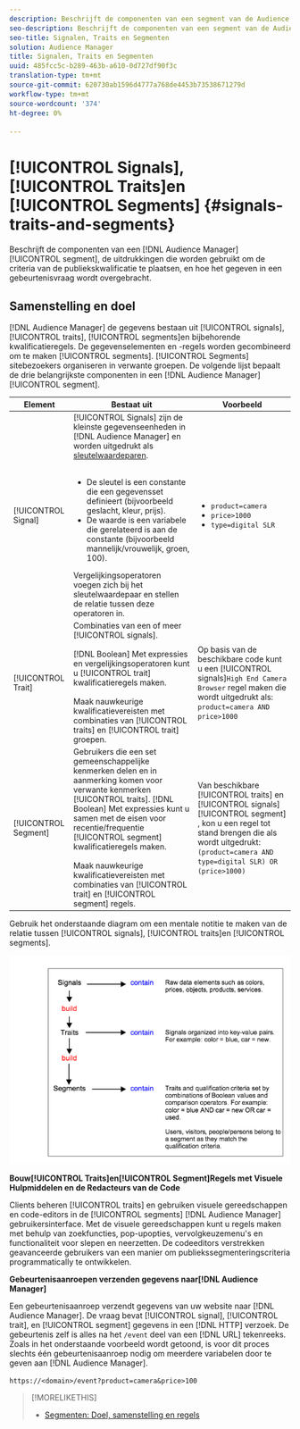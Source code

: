 ```yaml
---
description: Beschrijft de componenten van een segment van de Audience Manager, de uitdrukkingen die worden gebruikt om de criteria van de publiekskwalificatie te plaatsen, en hoe het gegeven in een gebeurtenisvraag wordt overgebracht.
seo-description: Beschrijft de componenten van een segment van de Audience Manager, de uitdrukkingen die worden gebruikt om de criteria van de publiekskwalificatie te plaatsen, en hoe het gegeven in een gebeurtenisvraag wordt overgebracht.
seo-title: Signalen, Traits en Segmenten
solution: Audience Manager
title: Signalen, Traits en Segmenten
uuid: 485fcc5c-b289-463b-a610-0d727df90f3c
translation-type: tm+mt
source-git-commit: 620730ab1596d4777a768de4453b73538671279d
workflow-type: tm+mt
source-wordcount: '374'
ht-degree: 0%

---
```



# [!UICONTROL Signals], [!UICONTROL Traits]en [!UICONTROL Segments] {#signals-traits-and-segments}

Beschrijft de componenten van een [!DNL Audience Manager] [!UICONTROL segment], de uitdrukkingen die worden gebruikt om de criteria van de publiekskwalificatie te plaatsen, en hoe het gegeven in een gebeurtenisvraag wordt overgebracht.

## Samenstelling en doel

[!DNL Audience Manager] de gegevens bestaan uit [!UICONTROL signals], [!UICONTROL traits], [!UICONTROL segments]en bijbehorende kwalificatieregels. De gegevenselementen en -regels worden gecombineerd om te maken [!UICONTROL segments]. [!UICONTROL Segments] sitebezoekers organiseren in verwante groepen. De volgende lijst bepaalt de drie belangrijkste componenten in een [!DNL Audience Manager] [!UICONTROL segment].

| Element | Bestaat uit | Voorbeeld |
|---|---|---|
| [!UICONTROL Signal] | [!UICONTROL Signals] zijn de kleinste gegevenseenheden in [!DNL Audience Manager] en worden uitgedrukt als [sleutelwaardeparen](../reference/key-value-pairs-explained.md).<br><br><ul><li>De sleutel is een constante die een gegevensset definieert (bijvoorbeeld geslacht, kleur, prijs).</li><li>De waarde is een variabele die gerelateerd is aan de constante (bijvoorbeeld mannelijk/vrouwelijk, groen, 100).</li></ul>Vergelijkingsoperatoren voegen zich bij het sleutelwaardepaar en stellen de relatie tussen deze operatoren in. | <ul><li>`product=camera`</li><li>`price>1000`</li><li>`type=digital SLR`</li></ul> |
| [!UICONTROL Trait] | Combinaties van een of meer [!UICONTROL signals].<br><br> [!DNL Boolean] Met expressies en vergelijkingsoperatoren kunt u [!UICONTROL trait] kwalificatieregels maken. <br><br>Maak nauwkeurige kwalificatievereisten met combinaties van [!UICONTROL traits] en [!UICONTROL trait] groepen. | Op basis van de beschikbare code kunt u een [!UICONTROL signals]`High End Camera Browser` regel maken die wordt uitgedrukt als: `product=camera AND price>1000` |
| [!UICONTROL Segment] | Gebruikers die een set gemeenschappelijke kenmerken delen en in aanmerking komen voor verwante kenmerken [!UICONTROL traits]. [!DNL Boolean] Met expressies kunt u samen met de eisen voor recentie/frequentie [!UICONTROL segment] kwalificatieregels maken.<br><br> Maak nauwkeurige kwalificatievereisten met combinaties van [!UICONTROL trait] en [!UICONTROL segment] regels. | Van beschikbare [!UICONTROL traits] en [!UICONTROL signals][!UICONTROL segment] , kon u een regel tot stand brengen die als wordt uitgedrukt:`(product=camera AND type=digital SLR) OR (price>1000)` |

Gebruik het onderstaande diagram om een mentale notitie te maken van de relatie tussen [!UICONTROL signals], [!UICONTROL traits]en [!UICONTROL segments].

![](assets/signals-traits-segments.png)

**Bouw[!UICONTROL Traits]en[!UICONTROL Segment]Regels met Visuele Hulpmiddelen en de Redacteurs van de Code**

Clients beheren [!UICONTROL traits] en gebruiken visuele gereedschappen en code-editors in de [!UICONTROL segments] [!DNL Audience Manager] gebruikersinterface. Met de visuele gereedschappen kunt u regels maken met behulp van zoekfuncties, pop-upopties, vervolgkeuzemenu&#39;s en functionaliteit voor slepen en neerzetten. De codeeditors verstrekken geavanceerde gebruikers van een manier om publiekssegmenteringscriteria programmatically te ontwikkelen.

**Gebeurtenisaanroepen verzenden gegevens naar[!DNL Audience Manager]**

Een gebeurtenisaanroep verzendt gegevens van uw website naar [!DNL Audience Manager]. De vraag bevat [!UICONTROL signal], [!UICONTROL trait], en [!UICONTROL segment] gegevens in een [!DNL HTTP] verzoek. De gebeurtenis zelf is alles na het `/event` deel van een [!DNL URL] tekenreeks. Zoals in het onderstaande voorbeeld wordt getoond, is voor dit proces slechts één gebeurtenisaanroep nodig om meerdere variabelen door te geven aan [!DNL Audience Manager].

`https://<domain>/event?product=camera&price>100`

>[!MORELIKETHIS]
>
>* [Segmenten: Doel, samenstelling en regels](../features/segments/segments-purpose.md)

